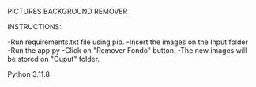 PICTURES BACKGROUND REMOVER

INSTRUCTIONS:

-Run requirements.txt file using pip.
-Insert the images on the Input folder    
-Run the app.py
-Click on "Remover Fondo" button.
-The new images will be stored on "Ouput" folder.


Python 3.11.8
